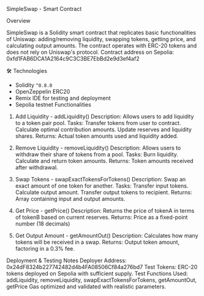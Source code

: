 SimpleSwap - Smart Contract

Overview

SimpleSwap is a Solidity smart contract that replicates basic functionalities of Uniswap: adding/removing liquidity, swapping tokens, getting price, and calculating output amounts. The contract operates with ERC-20 tokens and does not rely on Uniswap's protocol.
Contract address on Sepolia: 0xfd1FAB6DCA1A2164c9C3C3BE7EbBd2e9d3ef4af2

🛠️ Technologies

- Solidity `^0.8.0`
- OpenZeppelin ERC20
- Remix IDE for testing and deployment
- Sepolia testnet
Functionalities
1. Add Liquidity - addLiquidity()
Description: Allows users to add liquidity to a token pair pool.
Tasks:
Transfer tokens from user to contract.
Calculate optimal contribution amounts.
Update reserves and liquidity shares.
Returns: Actual token amounts used and liquidity added.
2. Remove Liquidity - removeLiquidity()
Description: Allows users to withdraw their share of tokens from a pool.
Tasks:
Burn liquidity.
Calculate and return token amounts.
Returns: Token amounts received after withdrawal.


3. Swap Tokens - swapExactTokensForTokens()
Description: Swap an exact amount of one token for another.
Tasks:
Transfer input tokens.
Calculate output amount.
Transfer output tokens to recipient.
Returns: Array containing input and output amounts.
4. Get Price - getPrice()
Description: Returns the price of tokenA in terms of tokenB based on current reserves.
Returns: Price as a fixed-point number (18 decimals)

5. Get Output Amount - getAmountOut()
Description: Calculates how many tokens will be received in a swap.
Returns: Output token amount, factoring in a 0.3% fee.

Deployment & Testing Notes
Deployer Address: 0x24dF8324b227742482d4b4FA08506Cf84a276bd7
Test Tokens: ERC-20 tokens deployed on Sepolia with sufficient supply.
Test Functions Used: addLiquidity, removeLiquidity, swapExactTokensForTokens, getAmountOut, getPrice
Gas optimized and validated with realistic parameters.


